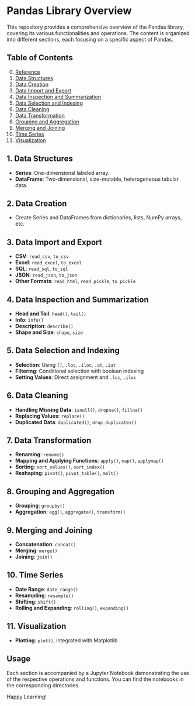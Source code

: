 # Pandas Library Overview

This repository provides a comprehensive overview of the Pandas library, covering its various functionalities and operations. The content is organized into different sections, 
each focusing on a specific aspect of Pandas.



## Table of Contents

0. [Reference](https://pandas.pydata.org/docs/reference/)
1. [Data Structures](01_data_structures.ipynb)
2. [Data Creation](02_data_creation.ipynb)
3. [Data Import and Export](03_data_import_export.ipynb)
4. [Data Inspection and Summarization](04_data_inspection_summarization.ipynb)
5. [Data Selection and Indexing](05_data_selection_indexing.ipynb)
6. [Data Cleaning](06_data_cleaning.ipynb)
7. [Data Transformation](07_data_transformation.ipynb)
8. [Grouping and Aggregation](08_grouping_aggregation.ipynb)
9. [Merging and Joining](09_merging_joining.ipynb)
10. [Time Series](10_time_series.ipynb)
11. [Visualization](11_visualization.ipynb)

## 1. Data Structures

- **Series**: One-dimensional labeled array.
- **DataFrame**: Two-dimensional, size-mutable, heterogeneous tabular data.

## 2. Data Creation

- Create Series and DataFrames from dictionaries, lists, NumPy arrays, etc.

## 3. Data Import and Export

- **CSV**: `read_csv`, `to_csv`
- **Excel**: `read_excel`, `to_excel`
- **SQL**: `read_sql`, `to_sql`
- **JSON**: `read_json`, `to_json`
- **Other Formats**: `read_html`, `read_pickle`, `to_pickle`

## 4. Data Inspection and Summarization

- **Head and Tail**: `head()`, `tail()`
- **Info**: `info()`
- **Description**: `describe()`
- **Shape and Size**: `shape`, `size`

## 5. Data Selection and Indexing

- **Selection**: Using `[]`, `.loc`, `.iloc`, `.at`, `.iat`
- **Filtering**: Conditional selection with boolean indexing
- **Setting Values**: Direct assignment and `.loc`, `.iloc`

## 6. Data Cleaning

- **Handling Missing Data**: `isnull()`, `dropna()`, `fillna()`
- **Replacing Values**: `replace()`
- **Duplicated Data**: `duplicated()`, `drop_duplicates()`

## 7. Data Transformation

- **Renaming**: `rename()`
- **Mapping and Applying Functions**: `apply()`, `map()`, `applymap()`
- **Sorting**: `sort_values()`, `sort_index()`
- **Reshaping**: `pivot()`, `pivot_table()`, `melt()`

## 8. Grouping and Aggregation

- **Grouping**: `groupby()`
- **Aggregation**: `agg()`, `aggregate()`, `transform()`

## 9. Merging and Joining

- **Concatenation**: `concat()`
- **Merging**: `merge()`
- **Joining**: `join()`

## 10. Time Series

- **Date Range**: `date_range()`
- **Resampling**: `resample()`
- **Shifting**: `shift()`
- **Rolling and Expanding**: `rolling()`, `expanding()`

## 11. Visualization

- **Plotting**: `plot()`, integrated with Matplotlib

## Usage

Each section is accompanied by a Jupyter Notebook demonstrating the use of the respective operations and functions. You can find the notebooks in the corresponding directories.

Happy Learning!

